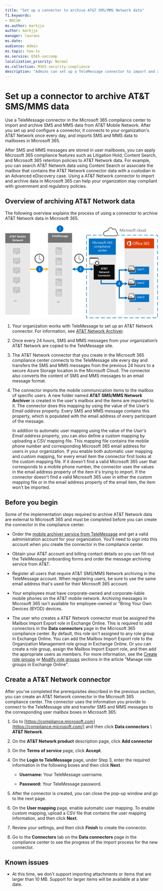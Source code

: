 ```yaml
---
title: "Set up a connector to archive AT&T SMS/MMS Network data"
f1.keywords:
- NOCSH
ms.author: markjjo
author: markjjo
manager: laurawi
ms.date: 
audience: Admin
ms.topic: how-to
ms.service: O365-seccomp
localization_priority: Normal
ms.collection: M365-security-compliance
description: "Admins can set up a TeleMessage connector to import and archive SMS and MMS data from the AT&T Mobile Network. This lets you archive data from third-party data sources in Microsoft 365 so you can use compliance features such as legal hold, content search, and retention policies to manage your organization's third-party data."
---
```


# Set up a connector to archive AT&T SMS/MMS data

Use a TeleMessage connector in the Microsoft 365 compliance center to import and archive SMS and MMS data from AT&T Mobile Network. After you set up and configure a connector, it connects to your organization's AT&T Network once every day, and imports SMS and MMS data to mailboxes in Microsoft 365.

After SMS and MMS messages are stored in user mailboxes, you can apply Microsoft 365 compliance features such as Litigation Hold, Content Search, and Microsoft 365 retention policies to AT&T Network data. For example, you can search AT&T Network data using Content Search or associate the mailbox that contains the AT&T Network connector data with a custodian in an Advanced eDiscovery case. Using a AT&T Network connector to import and archive data in Microsoft 365 can help your organization stay compliant with government and regulatory policies.

## Overview of archiving AT&T Network data

The following overview explains the process of using a connector to archive AT&T Network data in Microsoft 365.

![ATT Network archiving workflow](../media/ATTNetworkConnectorWorkflow.png)

1. Your organization works with TeleMessage to set up an AT&T Network connector. For information, see [AT&T Network Archiver](https://www.telemessage.com/office365-activation-for-atnt-network-archiver/).

2. Once every 24 hours, SMS and MMS messages from your organization’s AT&T Network are copied to the TeleMessage site.

3. The AT&T Network connector that you create in the Microsoft 365 compliance center connects to the TeleMessage site every day and transfers the SMS and MMS messages from the previous 24 hours to a secure Azure Storage location in the Microsoft Cloud. The connector also converts the content of SMS and MMS messages to an email message format.

4. The connector imports the mobile communication items to the mailbox of specific users. A new folder named **AT&T SMS/MMS Network Archiver** is created in the user's mailbox and the items are imported to it. The connector does this mapping by using the value of the *User’s Email address* property. Every SMS and MMS message contains this property, which is populated with the email address of every participant of the message.
 
   In addition to automatic user mapping using the value of the *User’s Email address* property, you can also define a custom mapping by uploading a CSV mapping file. This mapping file contains the mobile phone number and corresponding Microsoft 365 email address for users in your organization. If you enable both automatic user mapping and custom mapping, for every email item the connector first looks at the custom mapping file. If it doesn't find a valid Microsoft 365 user that corresponds to a mobile phone number, the connector uses the values in the email address property of the item it's trying to import. If the connector doesn't find a valid Microsoft 365 user in either the custom mapping file or in the email address property of the email item, the item won't be imported.

## Before you begin

Some of the implementation steps required to archive AT&T Network data are external to Microsoft 365 and must be completed before you can create the connector in the compliance center.

- Order the [mobile archiver service from TeleMessage](https://www.telemessage.com/mobile-archiver/order-mobile-archiver-for-o365/) and get a valid administration account for your organization. You'll need to sign into this account when you create the connector in the compliance center.

- Obtain your AT&T account and billing contact details so you can fill-out the TeleMessage onboarding forms and order the message archiving service from AT&T.

- Register all users that require AT&T SMS/MMS Network archiving in the TeleMessage account. When registering users, be sure to use the same email address that's used for their Microsoft 365 account.

- Your employees must have corporate-owned and corporate-liable mobile phones on the AT&T mobile network. Archiving messages in Microsoft 365 isn't available for employee-owned or "Bring Your Own Devices (BYOD) devices.

- The user who creates a AT&T Network connector must be assigned the Mailbox Import Export role in Exchange Online. This is required to add connectors in the **Data connectors** page in the Microsoft 365 compliance center. By default, this role isn't assigned to any role group in Exchange Online. You can add the Mailbox Import Export role to the Organization Management role group in Exchange Online. Or you can create a role group, assign the Mailbox Import Export role, and then add the appropriate users as members. For more information, see the [Create role groups](/Exchange/permissions-exo/role-groups#create-role-groups) or [Modify role groups](/Exchange/permissions-exo/role-groups#modify-role-groups) sections in the article "Manage role groups in Exchange Online".

## Create a AT&T Network connector

After you've completed the prerequisites described in the previous section, you can create an AT&T Network connector in the Microsoft 365 compliance center. The connector uses the information you provide to connect to the TeleMessage site and transfer SMS and MMS messages to the corresponding user mailbox boxes in Microsoft 365.

1. Go to [https://compliance.microsoft.com](https://compliance.microsoft.com/) and then click **Data connectors** \ **AT&T Network**.

2. On the **AT&T Network product** description page, click **Add connector**

3. On the **Terms of service** page, click **Accept**.

4. On the **Login to TeleMessage** page, under Step 3, enter the required information in the following boxes and then click **Next**.

   - **Username:** Your TeleMessage username.

   - **Password:** Your TeleMessage password.

5. After the connector is created, you can close the pop-up window and go to the next page.

6. On the **User mapping** page, enable automatic user mapping. To enable custom mapping, upload a CSV file that contains the user mapping information, and then click **Next**.

7. Review your settings, and then click **Finish** to create the connector.

8. Go to the **Connectors** tab on the **Data connectors** page in the compliance center to see the progress of the import process for the new connector.

## Known issues

- At this time, we don't support importing attachments or items that are larger than 10 MB. Support for larger items will be available at a later date.